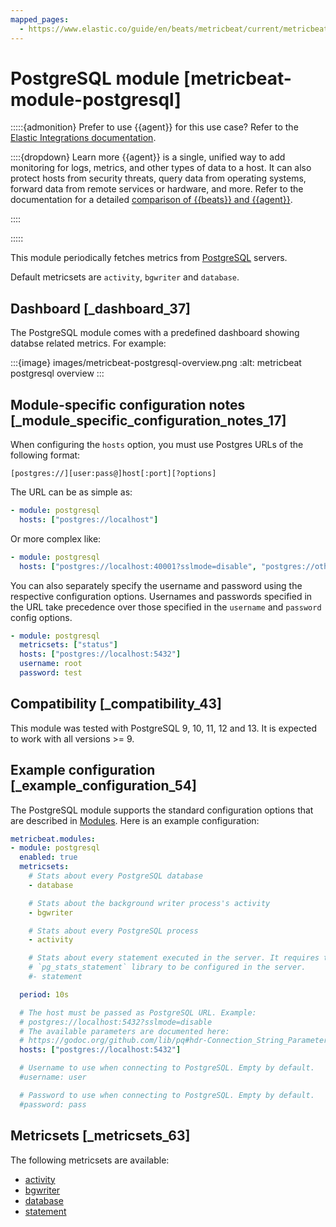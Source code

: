```yaml
---
mapped_pages:
  - https://www.elastic.co/guide/en/beats/metricbeat/current/metricbeat-module-postgresql.html
---
```


# PostgreSQL module [metricbeat-module-postgresql]

:::::{admonition} Prefer to use {{agent}} for this use case?
Refer to the [Elastic Integrations documentation](integration-docs://reference/postgresql.md).

::::{dropdown} Learn more
{{agent}} is a single, unified way to add monitoring for logs, metrics, and other types of data to a host. It can also protect hosts from security threats, query data from operating systems, forward data from remote services or hardware, and more. Refer to the documentation for a detailed [comparison of {{beats}} and {{agent}}](docs-content://reference/ingestion-tools/fleet/index.md).

::::


:::::


This module periodically fetches metrics from [PostgreSQL](https://www.postgresql.org/) servers.

Default metricsets are `activity`, `bgwriter` and `database`.


## Dashboard [_dashboard_37]

The PostgreSQL module comes with a predefined dashboard showing databse related metrics. For example:

:::{image} images/metricbeat-postgresql-overview.png
:alt: metricbeat postgresql overview
:::


## Module-specific configuration notes [_module_specific_configuration_notes_17]

When configuring the `hosts` option, you must use Postgres URLs of the following format:

```
[postgres://][user:pass@]host[:port][?options]
```

The URL can be as simple as:

```yaml
- module: postgresql
  hosts: ["postgres://localhost"]
```

Or more complex like:

```yaml
- module: postgresql
  hosts: ["postgres://localhost:40001?sslmode=disable", "postgres://otherhost:40001"]
```

You can also separately specify the username and password using the respective configuration options. Usernames and passwords specified in the URL take precedence over those specified in the `username` and `password` config options.

```yaml
- module: postgresql
  metricsets: ["status"]
  hosts: ["postgres://localhost:5432"]
  username: root
  password: test
```


## Compatibility [_compatibility_43]

This module was tested with PostgreSQL 9, 10, 11, 12 and 13. It is expected to work with all versions >= 9.


## Example configuration [_example_configuration_54]

The PostgreSQL module supports the standard configuration options that are described in [Modules](/reference/metricbeat/configuration-metricbeat.md). Here is an example configuration:

```yaml
metricbeat.modules:
- module: postgresql
  enabled: true
  metricsets:
    # Stats about every PostgreSQL database
    - database

    # Stats about the background writer process's activity
    - bgwriter

    # Stats about every PostgreSQL process
    - activity

    # Stats about every statement executed in the server. It requires the
    # `pg_stats_statement` library to be configured in the server.
    #- statement

  period: 10s

  # The host must be passed as PostgreSQL URL. Example:
  # postgres://localhost:5432?sslmode=disable
  # The available parameters are documented here:
  # https://godoc.org/github.com/lib/pq#hdr-Connection_String_Parameters
  hosts: ["postgres://localhost:5432"]

  # Username to use when connecting to PostgreSQL. Empty by default.
  #username: user

  # Password to use when connecting to PostgreSQL. Empty by default.
  #password: pass
```


## Metricsets [_metricsets_63]

The following metricsets are available:

* [activity](/reference/metricbeat/metricbeat-metricset-postgresql-activity.md)
* [bgwriter](/reference/metricbeat/metricbeat-metricset-postgresql-bgwriter.md)
* [database](/reference/metricbeat/metricbeat-metricset-postgresql-database.md)
* [statement](/reference/metricbeat/metricbeat-metricset-postgresql-statement.md)





